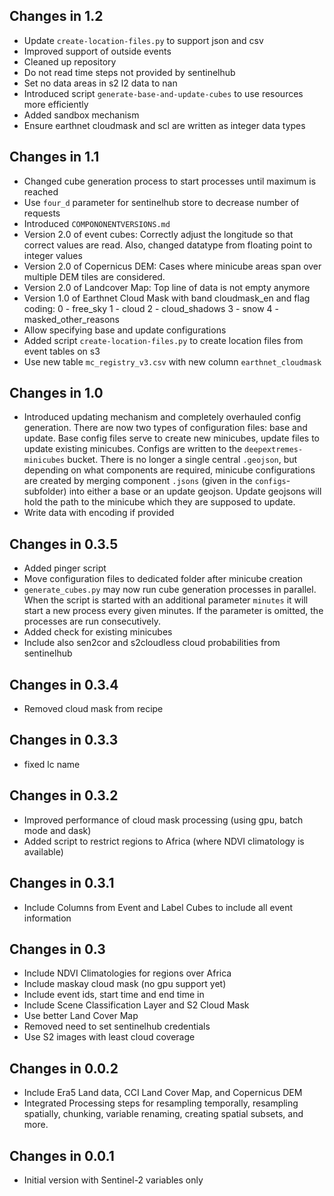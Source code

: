 ## Changes in 1.2
* Update `create-location-files.py` to support json and csv
* Improved support of outside events
* Cleaned up repository
* Do not read time steps not provided by sentinelhub
* Set no data areas in s2 l2 data to nan
* Introduced script `generate-base-and-update-cubes` to use resources more 
  efficiently
* Added sandbox mechanism 
* Ensure earthnet cloudmask and scl are written as integer data types

## Changes in 1.1
* Changed cube generation process to start processes until maximum is reached
* Use `four_d` parameter for sentinelhub store to decrease number of requests
* Introduced `COMPONONENTVERSIONS.md`
* Version 2.0 of event cubes: Correctly adjust the longitude so that correct
  values are read.
  Also, changed datatype from floating point to integer values
* Version 2.0 of Copernicus DEM: Cases where minicube areas span over multiple
  DEM tiles are considered.
* Version 2.0 of Landcover Map: Top line of data is not empty anymore
* Version 1.0 of Earthnet Cloud Mask with band cloudmask_en and flag coding:
    0 - free_sky
    1 - cloud
    2 - cloud_shadows
    3 - snow
    4 - masked_other_reasons
* Allow specifying base and update configurations  
* Added script `create-location-files.py` to create location files from 
  event tables on s3
* Use new table `mc_registry_v3.csv` with new column `earthnet_cloudmask`  

## Changes in 1.0
* Introduced updating mechanism and completely overhauled config generation.
  There are now two types of configuration files: base and update.
  Base config files serve to create new minicubes, update files to update 
  existing minicubes. Configs are written to the `deepextremes-minicubes` 
  bucket. 
  There is no longer a single central `.geojson`, but depending on what 
  components are required, minicube configurations are created by merging 
  component `.jsons` (given in the `configs`-subfolder) into either a base or
  an update geojson. Update geojsons will hold the path to the minicube which
  they are supposed to update.
* Write data with encoding if provided

## Changes in 0.3.5
* Added pinger script
* Move configuration files to dedicated folder after minicube creation
* `generate_cubes.py` may now run cube generation processes in parallel. 
  When the script is started with an additional parameter `minutes` it will
  start a new process every given minutes. If the parameter is omitted,
  the processes are run consecutively.
* Added check for existing minicubes
* Include also sen2cor and s2cloudless cloud probabilities from sentinelhub

## Changes in 0.3.4
* Removed cloud mask from recipe 

## Changes in 0.3.3
* fixed lc name

## Changes in 0.3.2
* Improved performance of cloud mask processing 
  (using gpu, batch mode and dask)
* Added script to restrict regions to Africa 
  (where NDVI climatology is available)

## Changes in 0.3.1
* Include Columns from Event and Label Cubes to include all event information

## Changes in 0.3
* Include NDVI Climatologies for regions over Africa
* Include maskay cloud mask (no gpu support yet)
* Include event ids, start time and end time in 
* Include Scene Classification Layer and S2 Cloud Mask
* Use better Land Cover Map
* Removed need to set sentinelhub credentials
* Use S2 images with least cloud coverage

## Changes in 0.0.2
* Include Era5 Land data, CCI Land Cover Map, and Copernicus DEM
* Integrated Processing steps for resampling temporally, resampling spatially,
  chunking, variable renaming, creating spatial subsets, and more.

## Changes in 0.0.1

* Initial version with Sentinel-2 variables only
